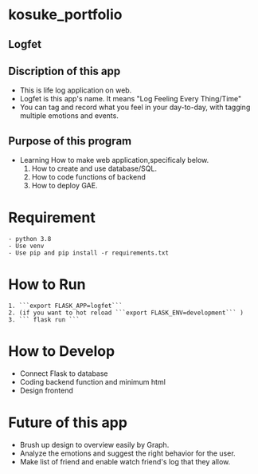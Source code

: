 # kosuke_portfolio
## Logfet

## Discription of this app
- This is life log application on web.
- Logfet is this app's name. It means "Log Feeling Every Thing/Time"
- You can tag and record what you feel in your day-to-day, with tagging multiple emotions and events.

## Purpose of this program
- Learning How to make web application,specificaly below.
    1. How to create and use database/SQL.
    2. How to code functions of backend
    3. How to deploy GAE.

# Requirement
    - python 3.8
    - Use venv
    - Use pip and pip install -r requirements.txt
# How to Run
    1. ```export FLASK_APP=logfet```
    2. (if you want to hot reload ```export FLASK_ENV=development``` )
    3. ``` flask run ```

# How to Develop
- Connect Flask to database
- Coding backend function and minimum html
- Design frontend


# Future of this app
- Brush up design to overview easily by Graph.
- Analyze the emotions and suggest the right behavior for the user.
- Make list of friend and enable watch friend's log that they allow.
